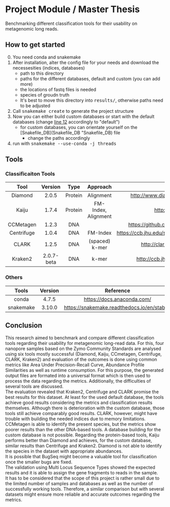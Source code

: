 # Project Module / Master Thesis

Benchmarking different classification tools for their usability on metagenomic long reads.

## How to get started
0. You need conda and snakemake
1. After installation, alter the config file for your needs and download the necessesities (indices, databases)
   - path to this directory
   - paths for the different databases, default and custom (you can add more) 
   - the locations of fastq files is needed
   - species of groudn truth
   - It's best to move this directory into <tt>results/</tt>, otherwise paths need to be adjusted
2. Call <tt>snakemake create</tt> to generate the project structure
3. Now you can either build custom databases or start with the default databases (change [line 12](Snakefile "Snakefile") accordingly to "default")
   - for custom databases, you can orientate yourself on the [Snakefile_DB](Snakefile_DB "Snakefile_DB) file
     - change the paths accordingly
4. run with <tt>snakemake --use-conda -j threads</tt>

## Tools
### Classificaiton Tools
|     Tool     |   Version  |   Type  |         Approach        |                       Reference                      |
|:------------:|:----------:|:-------:|:-----------------------:|:----------------------------------------------------:|
|   Diamond    | 2.0.5     | Protein |        Alignment        | http://www.diamondsearch.org/index.php               |
|     Kaiju    |    1.7.4   | Protein |   FM-Index, Alignment   |               http://kaiju.binf.ku.dk/               |
|   CCMetagen  |    1.2.3   |   DNA   |                         |       https://github.com/vrmarcelino/CCMetagen       |
|  Centrifuge  |    1.0.4   |   DNA   |         FM-Index        | https://ccb.jhu.edu/software/centrifuge/manual.shtml |
|     CLARK    |    1.2.5   |   DNA   |      (spaced) k-mer     |           http://clark.cs.ucr.edu/Overview/          |
|    Kraken2   | 2.0.7-beta |   DNA   |          k-mer          |         http://ccb.jhu.edu/software/kraken2/         |
### Others
|Tools|Version|Reference|
|:-------:|:-------:|:-------:|
|conda|4.7.5|https://docs.anaconda.com/|
|snakemake|3.10.0|https://snakemake.readthedocs.io/en/stable/|

## Conclusion
This research aimed to benchmark and compare different classification tools regarding their usability for metagenomic long-read data. For this, four nanopore samples based on the Zymo Community Standards are analysed using six tools mostly successful (Diamond, Kaiju, CCmetagen, Centrifuge, CLARK, Kraken2) and evaluation of the outcomes is done using common metrics like Area Under Precision-Recall Curve, Abundance Profile Similarities as well as runtime consumption. For this purpose, the generated output files are formated into a universal format which is then used to process the data regarding the metrics. Additionally, the difficulties of several tools are discussed.<br>
The evaluation revealed that Kraken2, Centrifuge and CLARK promise the best results for this dataset. At least for the used default database, the tools achieve good results considering the metrics and classification results themselves. Although there is deterioration with the custom database, those tools still achieve comparably good results. CLARK, however, might have trouble with building the needed indices due to memory limitations. CCMetagen is able to identify the present species, but the metrics show poorer results than the other DNA-based tools. A database building for the custom database is not possible. Regarding the protein-based tools, Kaiju performs better than Diamond and achieves, for the custom database, similar results than Centrifuge and Kraken2. Diamond is not able to identify the species in the dataset with appropriate abundances. <br>
It is possible that BugSeq might become a valuable tool for classification once the smaller bugs are fixed. <br> 
The validation using Multi Locus Sequence Types showed the expected results and it is able to assign the gene fragments to reads in the sample. <br>
It has to be considered that the scope of this project is rather small due to the limited number of samples and databases as well as the number of successfully working tools. Therefore, a similar comparison but with several datasets might ensure more reliable and accurate outcomes regarding the metrics.



